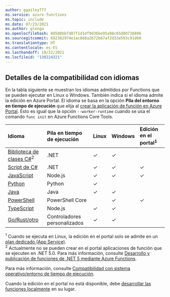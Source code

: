 ```yaml
---
author: ggailey777
ms.service: azure-functions
ms.topic: include
ms.date: 07/23/2021
ms.author: glenga
ms.openlocfilehash: 8d580bbfd87f1d1df9d36be95a98c65d80736806
ms.sourcegitcommit: 692382974e1ac868a2672b67af2d33e593c91d60
ms.translationtype: HT
ms.contentlocale: es-ES
ms.lasthandoff: 10/22/2021
ms.locfileid: "130224321"
---
```

## <a name="language-support-details"></a>Detalles de la compatibilidad con idiomas 

En la tabla siguiente se muestran los idiomas admitidos por Functions que se pueden ejecutar en Linux o Windows. También indica si el idioma admite la edición en Azure Portal. El idioma se basa en la opción **Pila del entorno en tiempo de ejecución** que elija al [crear la aplicación de función en Azure Portal](../articles/azure-functions/functions-create-function-app-portal.md#create-a-function-app). Esto es igual que la opción `--worker-runtime` cuando se usa el comando `func init` en Azure Functions Core Tools. 

| Idioma | Pila en tiempo de ejecución | Linux | Windows | Edición en el portal<sup>1</sup> |
|:--- |:-- |:--|:--- |:--- |
| [Biblioteca de clases C#](../articles/azure-functions/functions-dotnet-class-library.md)<sup>2</sup> |.NET|✓ |✓ | | 
| [Script de C#](../articles/azure-functions/functions-reference-csharp.md) | .NET | ✓ |✓ |✓ |
| [JavaScript](../articles/azure-functions/functions-reference-node.md) | Node.js |✓ |✓ | ✓ |
| [Python](../articles/azure-functions/functions-reference-python.md) | Python |✓ | | |
| [Java](../articles/azure-functions/functions-reference-java.md) | Java |✓ |✓ | |
| [PowerShell](../articles/azure-functions/functions-reference-powershell.md) |PowerShell Core | |✓ |✓ |
| [TypeScript](../articles/azure-functions/functions-reference-node.md) | Node.js |✓ |✓ |  |
| [Go/Rust/otro](../articles/azure-functions/functions-custom-handlers.md) | Controladores personalizados |✓ |✓ | |

<sup>1</sup> Cuando se ejecuta en Linux, la edición en el portal solo se admite en un [plan dedicado (App Service)](../articles/azure-functions/dedicated-plan.md).   
<sup>2</sup> Actualmente no se pueden crear en el portal aplicaciones de función que se ejecuten en .NET 5.0. Para más información, consulte [Desarrollo y publicación de funciones de .NET 5 mediante Azure Functions](../articles/azure-functions/dotnet-isolated-process-guide.md). 

Para más información, consulte [Compatibilidad con sistema operativo/entorno de tiempo de ejecución](../articles/azure-functions/functions-scale.md#operating-systemruntime). 

Cuando la edición en el portal no está disponible, debe [desarrollar las funciones localmente](../articles/azure-functions/functions-develop-local.md#local-development-environments) en su lugar.